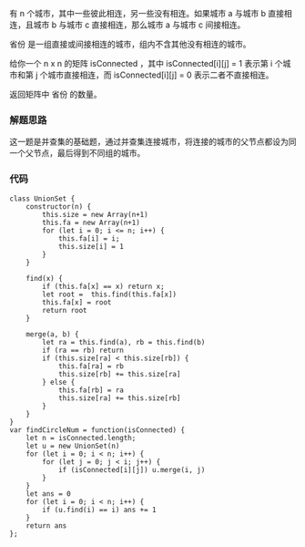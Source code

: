有 n 个城市，其中一些彼此相连，另一些没有相连。如果城市 a 与城市 b 直接相连，且城市 b 与城市 c 直接相连，那么城市 a 与城市 c 间接相连。

省份 是一组直接或间接相连的城市，组内不含其他没有相连的城市。

给你一个 n x n 的矩阵 isConnected ，其中 isConnected[i][j] = 1 表示第 i 个城市和第 j 个城市直接相连，而 isConnected[i][j] = 0 表示二者不直接相连。

返回矩阵中 省份 的数量。

### 解题思路
这一题是并查集的基础题，通过并查集连接城市，将连接的城市的父节点都设为同一个父节点，最后得到不同组的城市。

### 代码
```
class UnionSet {
    constructor(n) {
        this.size = new Array(n+1)
        this.fa = new Array(n+1)
        for (let i = 0; i <= n; i++) {
            this.fa[i] = i;
            this.size[i] = 1
        } 
    }

    find(x) {
        if (this.fa[x] == x) return x;
        let root =  this.find(this.fa[x])
        this.fa[x] = root
        return root
    }

    merge(a, b) {
        let ra = this.find(a), rb = this.find(b)
        if (ra == rb) return
        if (this.size[ra] < this.size[rb]) {
            this.fa[ra] = rb
            this.size[rb] += this.size[ra]
        } else {
            this.fa[rb] = ra
            this.size[ra] += this.size[rb]
        }
    }
}
var findCircleNum = function(isConnected) {
    let n = isConnected.length;
    let u = new UnionSet(n)
    for (let i = 0; i < n; i++) {
        for (let j = 0; j < i; j++) {
            if (isConnected[i][j]) u.merge(i, j)
        }
    }
    let ans = 0
    for (let i = 0; i < n; i++) {
        if (u.find(i) == i) ans += 1
    }
    return ans
};
```